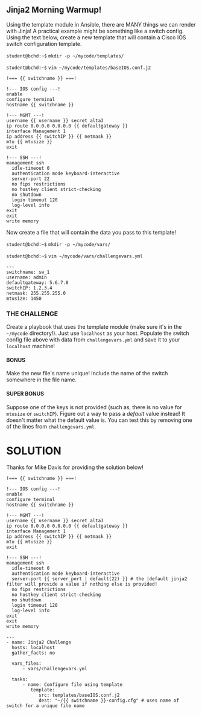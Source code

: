 ## Jinja2 Morning Warmup!

Using the template module in Ansible, there are MANY things we can render with Jinja! A practical example might be something like a switch config. Using the text below, create a new template that will contain a Cisco IOS switch configuration template.

`student@bchd:~$` `mkdir -p ~/mycode/templates/`

`student@bchd:~$` `vim ~/mycode/templates/baseIOS.conf.j2`

```
!=== {{ switchname }} ===!

!--- IOS config ---!
enable
configure terminal
hostname {{ switchname }}

!--- MGMT ---!
username {{ username }} secret alta3
ip route 0.0.0.0 0.0.0.0 {{ defaultgateway }}
interface Management 1
ip address {{ switchIP }} {{ netmask }}
mtu {{ mtusize }}
exit

!--- SSH ---!
management ssh
  idle-timeout 0
  authentication mode keyboard-interactive
  server-port 22
  no fips restrictions
  no hostkey client strict-checking
  no shutdown
  login timeout 120
  log-level info
exit
exit
write memory
```

Now create a file that will contain the data you pass to this template!

`student@bchd:~$` `mkdir -p ~/mycode/vars/`

`student@bchd:~$` `vim ~/mycode/vars/challengevars.yml`

```
---
switchname: sw_1
username: admin
defaultgateway: 5.6.7.8
switchIP: 1.2.3.4
netmask: 255.255.255.0
mtusize: 1450
```

### THE CHALLENGE

Create a playbook that uses the template module (make sure it's in the `~/mycode` directory!). Just use `localhost` as your host. Populate the switch config file above with data from `challengevars.yml` and save it to your `localhost` machine!

#### BONUS

Make the new file's name unique! Include the name of the switch somewhere in the file name.

#### SUPER BONUS

Suppose one of the keys is not provided (such as, there is no value for `mtusize` or `switchIP`). Figure out a way to pass a *default* value instead! It doesn't matter what the default value is. You can test this by removing one of the lines from `challengevars.yml`.

# SOLUTION
Thanks for Mike Davis for providing the solution below!

```
!=== {{ switchname }} ===!
  
!--- IOS config ---!
enable
configure terminal
hostname {{ switchname }}

!--- MGMT ---!
username {{ username }} secret alta3
ip route 0.0.0.0 0.0.0.0 {{ defaultgateway }}
interface Management 1
ip address {{ switchIP }} {{ netmask }}
mtu {{ mtusize }}
exit

!--- SSH ---!
management ssh
  idle-timeout 0
  authentication mode keyboard-interactive
  server-port {{ server_port | default(22) }} # the |default jinja2 filter will provide a value if nothing else is provided!
  no fips restrictions
  no hostkey client strict-checking
  no shutdown
  login timeout 120
  log-level info
exit
exit
write memory
```

```
---
- name: Jinja2 Challenge
  hosts: localhost
  gather_facts: no

  vars_files:
      - vars/challengevars.yml

  tasks:
      - name: Configure file using template
         template:
            src: templates/baseIOS.conf.j2
            dest: "~/{{ switchname }}-config.cfg" # uses name of switch for a unique file name
  ```
